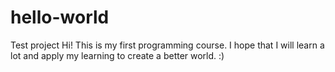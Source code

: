 # hello-world
Test project
Hi! This is my first programming course. I hope that I will learn a lot and apply my learning to create a better world. :)
